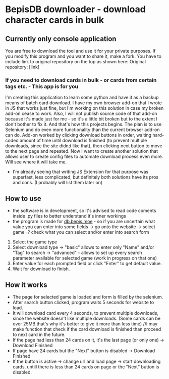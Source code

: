# BepisDB downloader - download character cards in bulk 
## Currently only console application
You are free to download the tool and use it for your private purposes. If you modify this program and you want to share it, make a fork. You have to include link to original repository on the top as shown here: Original repository: [link]

### If you need to download cards in bulk - or cards from certain tags etc. - This app is for you
I'm creating this application to learn some python and have it as a backup means of batch card download. I have my own browser add-on that I wrote in JS that works just fine, but I'm working on this solution in case my broken add-on cease to work. Also, I will not publish source code of that add-on because it's made just for me - so it's a little bit broken but to the extent I don't bother to fix it. And that's how this projects begins. The plan is to use Selenium and do even more functionality than the current browser add-on can do. Add-on worked by clicking download buttons in order, waiting hard-coded  amount of time until download is finished (to prevent multiple downloads, since the site didn;t like that), then clicking next button to move to the next page and repeated. Now I want to create another solution that allows user to create config files to automate download process even more. Will see where it will take me.
- I'm already seeing that writing JS Extension for that purpose was superfast, less complicated, but definitely both solutions have its pros and cons. (I probably will list them later on)

## How to use
- the software is in development, so it's advised to read code coments inside .py files to better understand it's inner workings
- the program is made for [db.bepis.moe](https://db.bepis.moe/) - so if you are uncertain what value you can enter into some fields -> go onto the website -> select game -? check what you can select and/or enter into search form
1. Select the game type
2. Select download type -> "basic"  allows to enter only "Name" and/or "Tag" to search -> "advanced" - allows to set up every search parameter available for selected game (work in progress on that one)
3. Enter value for each prompted field or click "Enter" to get default value.
4. Wait for download to finish.

## How it works
- The page for selected game is loaded and form is filled by the selenium. 
- After search button clicked, program waits 5 seconds for website to load. 
- It will download card every 4 seconds, to prevent multiple downloads, since the website doesn't like multiple downloads. (Some cards can be over 25MB that's why it's better to give it more than less time) //I may make function that check if the card download is finished than proceed to next card in the future.
- If the page had less than 24 cards on it, it's the last page (or only one) -> Download Finished
- If page have 24 cards but the "Next" button is disabled -> Download Finished
- If the button is active -> change url and load page -> start downloading cards, untill there is less than 24 cards on page or the "Next" button is disabled.